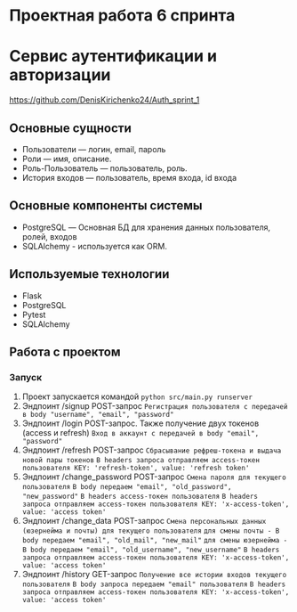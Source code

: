 # Проектная работа 6 спринта

# Сервис аутентификации и авторизации
https://github.com/DenisKirichenko24/Auth_sprint_1

## Основные сущности
- Пользователи — логин, email, пароль
- Роли — имя, описание.
- Роль-Пользователь — пользователь, роль.
- История входов — пользователь, время входа, id входа

## Основные компоненты системы
- PostgreSQL — Основная БД для хранения данных пользователя, ролей, входов 
- SQLAlchemy - используется как ORM.

## Используемые технологии
- Flask
- PostgreSQL
- Pytest
- SQLAlchemy

## Работа с проектом
### Запуск
1. Проект запускается командой
  ```python src/main.py runserver```
2. Эндпоинт /signup POST-запрос
  ```Регистрация пользователя с передачей в body "username", "email", "password"```
3. Эндпоинт /login POST-запрос. Также получение двух токенов (access и refresh)
  ```Вход в аккаунт с передачей в body "email", "password" ```
4. Эндпоинт /refresh POST-запрос
  ```Сбрасывание рефреш-токена и выдача новой пары токенов```
  ```В headers запроса отправляем access-токен пользователя KEY: 'refresh-token', value: 'refresh token'```
5. Эндпоинт /change_password POST-запрос
  ```Смена пароля для текущего пользователя```
  ```В body передаем "email", "old_password", "new_password"```
  ```В headers access-токен пользователя```
  ```В headers запроса отправляем access-токен пользователя KEY: 'x-access-token', value: 'access token'```
6. Эндпоинт /change_data POST-запрос
  ```Смена персональных данных (юзернейма и почты) для текущего пользователя```
  ```для смены почты - В body передаем "email", "old_mail", "new_mail"```
  ```для смены юзернейма - В body передаем "email", "old_username", "new_username"```
  ```В headers запроса отправляем access-токен пользователя KEY: 'x-access-token', value: 'access token'```
 7. Эндпоинт /history GET-запрос
  ```Получение все истории входов текущего пользователя```
  ```В body запроса передаем "email" пользователя```
  ```В headers запроса отправляем access-токен пользователя KEY: 'x-access-token', value: 'access token'```
